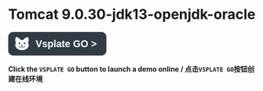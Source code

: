 # Tomcat 9.0.30-jdk13-openjdk-oracle

<a href="https://www.vsplate.com/?docker-compose=https://github.com/vsplate/dcenvs/tomcat/9.0.30-jdk13-openjdk-oracle"><img alt="VSPLATE GO" src="https://raw.githubusercontent.com/vsplate/images/master/vsgo_btn.png" width="200px"></a>

**Click the `VSPLATE GO` button to launch a demo online / 点击`VSPLATE GO`按钮创建在线环境**
